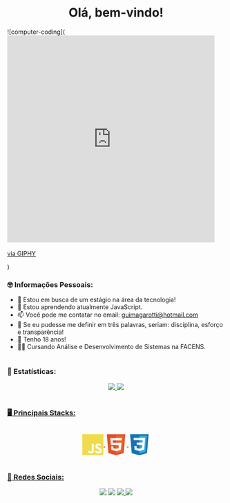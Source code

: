 <h1 align="center">Olá, bem-vindo!</h1>

![computer-coding](<iframe src="https://giphy.com/embed/FoVzfcqCDSb7zCynOp" width="480" height="480" frameBorder="0" class="giphy-embed" allowFullScreen></iframe><p><a href="https://giphy.com/gifs/Giflytics-abjahanbin-FoVzfcqCDSb7zCynOp">via GIPHY</a></p>)

### 🤓 Informações Pessoais:
- 🔭 Estou em busca de um estágio na área da tecnologia!
- 🌱 Estou aprendendo atualmente JavaScript.
- 📫 Você pode me contatar no email: guimagarotti@hotmail.com
- 🚩 Se eu pudesse me definir em três palavras, seriam: disciplina, esforço e transparência!
- 👀 Tenho 18 anos!
- 👨‍🎓 Cursando Análise e Desenvolvimento de Sistemas na FACENS.

#

### 💼 Estatísticas:
<div align="center">
  <a href="https://github.com/guimagarotti">
  <img height="180em" src="https://github-readme-stats.vercel.app/api?username=guimagarotti&show_icons=true&theme=highcontrast&include_all_commits=true&count_private=true"/>
  <img height="180em" src="https://github-readme-stats.vercel.app/api/top-langs/?username=guimagarotti&layout=compact&langs_count=7&theme=highcontrast"/>
</div>

#

### 🖥️ Principais Stacks:
<div style="display: inline_block" align="center";><br>
  <img align="center" alt="Gui-Js" height="50" width="50" src="https://raw.githubusercontent.com/devicons/devicon/master/icons/javascript/javascript-plain.svg">
  <img align="center" alt="Gui-HTML" height="50" width="50" src="https://raw.githubusercontent.com/devicons/devicon/master/icons/html5/html5-original.svg">
  <img align="center" alt="Gui-CSS" height="50" width="50" src="https://raw.githubusercontent.com/devicons/devicon/master/icons/css3/css3-original.svg">
</div>
  
#
  
### 💬 Redes Sociais: 
<div align="center"> 
  <a href="https://www.instagram.com/guimagarotti/" target="_blank"><img src="https://img.shields.io/badge/-Instagram-%23E4405F?style=for-the-badge&logo=instagram&logoColor=white" target="_blank"></a>
  <a href="https://www.linkedin.com/in/guilherme-cambi-magarotti-16177522b/" target="_blank"><img src="https://img.shields.io/badge/-LinkedIn-%230077B5?style=for-the-badge&logo=linkedin&logoColor=white" target="_blank"></a>
  <a href="https://twitter.com/GuilhermeMagar7" target="_blank"><img src="https://img.shields.io/badge/Twitter-2CA5E0?style=for-the-badge&logo=twitter&logoColor=white" target="_blank">
    <a href="https://github.com/guimagarotti"><img src="https://img.shields.io/badge/-Github-%23333?style=for-the-badge&logo=github&logoColor=white" target="_blank"></a>
</div>
  




